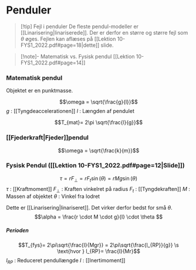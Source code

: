 # Penduler

>[!tip] Fejl i penduler
>De fleste pendul-modeller er [[Linarisering|linariserede]]. Der er derfor en større og større fejl som $\theta$ øges. Fejlen kan aflæses på [[Lektion 10-FYS1_2022.pdf#page=18|dette]] slide. 

>[!note]- Matematisk vs. Fysisk pendul
>[[Lektion 10-FYS1_2022.pdf#page=14]]

### Matematisk pendul
Objektet er en punktmasse.

$$\omega = \sqrt{\frac{g}{l}}$$
$g$ : [[Tyngdeaccelerationen]]
$l$ : Længden af pendulet

$$T_{mat}= 2\pi \sqrt{\frac{l}{g}}$$

### [[Fjederkraft|Fjeder]]pendul
$$\omega = \sqrt{\frac{k}{m}}$$

### Fysisk Pendul ([[Lektion 10-FYS1_2022.pdf#page=12|Slide]])
$$\tau = rF_{\perp} = rF_{t}\sin(\theta) = rMg\sin(\theta)$$
$\tau$ : [[Kraftmoment]]
$F_{\perp}$ : Kraften vinkelret på radius
$F_t$ : [[Tyngdekraften]]
$M$ : Massen af objektet
$\theta$ : Vinkel fra lodret



Dette er [[Linarisering|linariseret]]. Det virker derfor bedst for små $\theta$.
$$\alpha = \frac{r \cdot M \cdot g}{I} \cdot \theta $$

##### Perioden
$$T_{fys}= 2\pi\sqrt{\frac{I}{Mgr}} = 2\pi\sqrt{\frac{l_{RP}}{g}} \s \text{hvor } l_{RP}= \frac{I}{Mr}$$
$l_{RP}$ : Reduceret pendullængde
$I$ : [[Inertimoment]]
